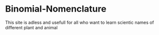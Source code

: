 # Binomial-Nomenclature
This site is adless and usefull for all who want to learn scientic names of different plant and animal
